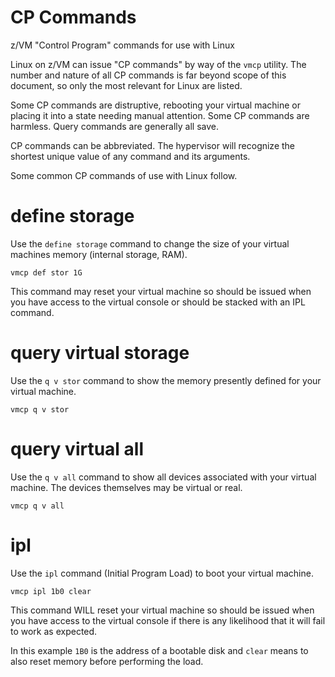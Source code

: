 # CP Commands

z/VM "Control Program" commands for use with Linux

Linux on z/VM can issue "CP commands" by way of the `vmcp` utility.
The number and nature of all CP commands is far beyond scope
of this document, so only the most relevant for Linux are listed.

Some CP commands are distruptive, rebooting your virtual machine
or placing it into a state needing manual attention. Some CP commands
are harmless. Query commands are generally all save.

CP commands can be abbreviated.
The hypervisor will recognize the shortest unique value
of any command and its arguments.

Some common CP commands of use with Linux follow. 

# define storage

Use the `define storage` command to change the size of
your virtual machines memory (internal storage, RAM).

    vmcp def stor 1G

This command may reset your virtual machine so should be issued
when you have access to the virtual console or should be stacked with
an IPL command.

# query virtual storage

Use the `q v stor` command to show the memory presently defined for
your virtual machine.

    vmcp q v stor

# query virtual all

Use the `q v all` command to show all devices associated with
your virtual machine. The devices themselves may be virtual or real.

    vmcp q v all

# ipl

Use the `ipl` command (Initial Program Load) to boot your virtual machine. 

    vmcp ipl 1b0 clear

This command WILL reset your virtual machine so should be issued
when you have access to the virtual console if there is any likelihood
that it will fail to work as expected. 

In this example `1B0` is the address of a bootable disk
and `clear` means to also reset memory before performing the load.

